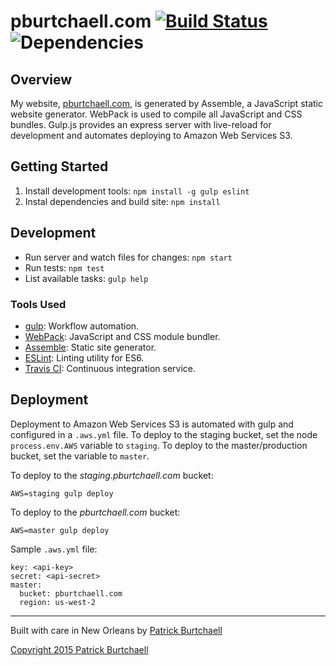 # pburtchaell.com [![Build Status](https://travis-ci.org/pburtchaell/pburtchaell.com.svg?branch=master)](https://travis-ci.org/pburtchaell/pburtchaell.com) ![Dependencies](https://david-dm.org/pburtchaell/pburtchaell.com.png)

## Overview

My website, [pburtchaell.com](http://pburtchaell.com), is generated by Assemble, a JavaScript static website generator. WebPack is used to compile all JavaScript and CSS bundles. Gulp.js provides an express server with live-reload for development and automates deploying to Amazon Web Services S3.

## Getting Started

1. Install development tools: `npm install -g gulp eslint`
2. Instal dependencies and build site: `npm install`

## Development 

- Run server and watch files for changes: `npm start`
- Run tests: `npm test`
- List available tasks: `gulp help`

### Tools Used

- [gulp](http://gulpjs.com/): Workflow automation.
- [WebPack](http://webpack.github.io/): JavaScript and CSS module bundler.
- [Assemble](http://assemble.io): Static site generator.
- [ESLint](http://eslint.org/): Linting utility for ES6.
- [Travis CI](https://travis-ci.org/): Continuous integration service.

## Deployment 

Deployment to Amazon Web Services S3 is automated with gulp and configured in a `.aws.yml` file. To deploy to the staging bucket, set the node `process.env.AWS` variable to `staging`. To deploy to the master/production bucket, set the variable to `master`. 

To deploy to the *staging.pburtchaell.com* bucket:

```
AWS=staging gulp deploy
```

To deploy to the *pburtchaell.com* bucket:

```
AWS=master gulp deploy
```

Sample `.aws.yml` file:

```
key: <api-key>
secret: <api-secret>
master: 
  bucket: pburtchaell.com
  region: us-west-2
```

---
Built with care in New Orleans by [Patrick Burtchaell](http://twitter.com/pburtchaell)

[Copyright 2015 Patrick Burtchaell](LICENSE)

